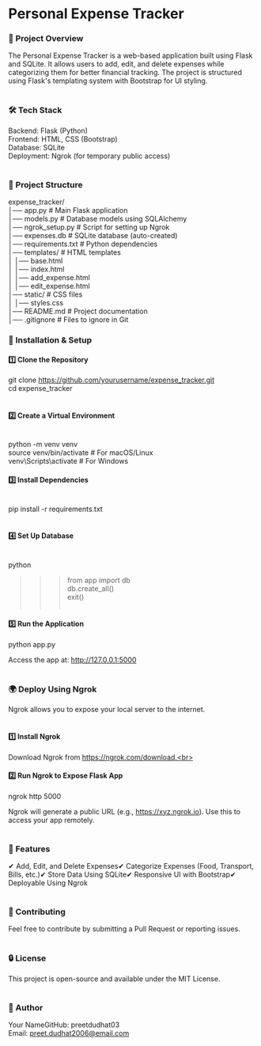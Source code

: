 <h1>Personal Expense Tracker</h1>

<h3>📌 Project Overview</h3>

The Personal Expense Tracker is a web-based application built using Flask and SQLite. It allows users to add, edit, and delete expenses while categorizing them for better financial tracking. The project is structured using Flask's templating system with Bootstrap for UI styling.<br><br>

<h3>🛠️ Tech Stack</h3>

Backend: Flask (Python)<br>
Frontend: HTML, CSS (Bootstrap)<br>
Database: SQLite<br>
Deployment: Ngrok (for temporary public access)<br><br>

<h3>📂 Project Structure</h3>

expense_tracker/ <br>
│── app.py                # Main Flask application <br>
│── models.py             # Database models using SQLAlchemy <br>
│── ngrok_setup.py        # Script for setting up Ngrok <br>
│── expenses.db           # SQLite database (auto-created) <br>
│── requirements.txt      # Python dependencies <br>
│── templates/            # HTML templates <br>
│   │── base.html <br>
│   │── index.html <br>
│   │── add_expense.html <br>
│   │── edit_expense.html <br>
│── static/               # CSS files <br>
│   │── styles.css <br>
│── README.md             # Project documentation <br>
│── .gitignore            # Files to ignore in Git <br>

<h3>🚀 Installation & Setup</h3>

<h4>1️⃣ Clone the Repository</h4>

git clone https://github.com/yourusername/expense_tracker.git <br>
cd expense_tracker <br><br>

<h4>2️⃣ Create a Virtual Environment<br><br></h4>

python -m venv venv<br>
source venv/bin/activate  # For macOS/Linux<br>
venv\Scripts\activate     # For Windows<br>

<h4>3️⃣ Install Dependencies<br><br></h4>

pip install -r requirements.txt<br><br>

<h4>4️⃣ Set Up Database<br><br></h4>

python<br>
>>> from app import db<br>
>>> db.create_all()<br>
>>> exit()<br><br>

<h4>5️⃣ Run the Application<br></h4>

python app.py<br>

Access the app at: http://127.0.0.1:5000<br><br>

<h3>🌍 Deploy Using Ngrok<br></h3>

Ngrok allows you to expose your local server to the internet.<br><br>

<h4>1️⃣ Install Ngrok<br></h4>

Download Ngrok from https://ngrok.com/download.<br><br>

<h4>2️⃣ Run Ngrok to Expose Flask App<br></h4>

ngrok http 5000<br>

Ngrok will generate a public URL (e.g., https://xyz.ngrok.io). Use this to access your app remotely.<br><br>

<h3>📌 Features<br></h3>

✔ Add, Edit, and Delete Expenses✔ Categorize Expenses (Food, Transport, Bills, etc.)✔ Store Data Using SQLite✔ Responsive UI with Bootstrap✔ Deployable Using Ngrok<br><br>

<h3>📝 Contributing<br></h3>

Feel free to contribute by submitting a Pull Request or reporting issues.<br><br>

<h3>🔒 License<br></h3>

This project is open-source and available under the MIT License.<br><br>

<h3>🙌 Author<br></h3>

Your NameGitHub: preetdudhat03<br>
Email: preet.dudhat2006@email.com<br><br>

